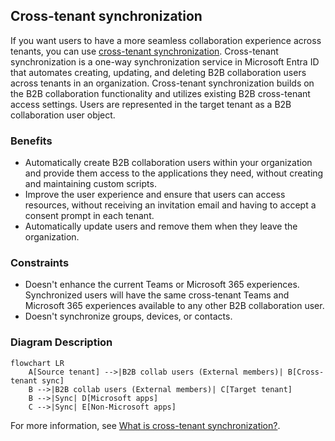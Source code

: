 ## Cross-tenant synchronization

If you want users to have a more seamless collaboration experience across tenants, you can use [cross-tenant synchronization](https://docs.microsoft.com/en-us/azure/active-directory/external-identities/cross-tenant-access). Cross-tenant synchronization is a one-way synchronization service in Microsoft Entra ID that automates creating, updating, and deleting B2B collaboration users across tenants in an organization. Cross-tenant synchronization builds on the B2B collaboration functionality and utilizes existing B2B cross-tenant access settings. Users are represented in the target tenant as a B2B collaboration user object.

### Benefits
- Automatically create B2B collaboration users within your organization and provide them access to the applications they need, without creating and maintaining custom scripts.
- Improve the user experience and ensure that users can access resources, without receiving an invitation email and having to accept a consent prompt in each tenant.
- Automatically update users and remove them when they leave the organization.

### Constraints
- Doesn't enhance the current Teams or Microsoft 365 experiences. Synchronized users will have the same cross-tenant Teams and Microsoft 365 experiences available to any other B2B collaboration user.
- Doesn't synchronize groups, devices, or contacts.

### Diagram Description

```mermaid
flowchart LR
    A[Source tenant] -->|B2B collab users (External members)| B[Cross-tenant sync]
    B -->|B2B collab users (External members)| C[Target tenant]
    B -->|Sync| D[Microsoft apps]
    C -->|Sync| E[Non-Microsoft apps]
```

For more information, see [What is cross-tenant synchronization?](https://docs.microsoft.com/en-us/azure/active-directory/external-identities/what-is-b2b).